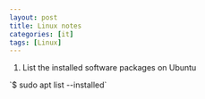 ```yaml
---
layout: post
title: Linux notes
categories: [it]
tags: [Linux]
---
```


1. List the installed software packages on Ubuntu
<div class="terminal" markdown="1">
`$ sudo apt list --installed`
</div>

